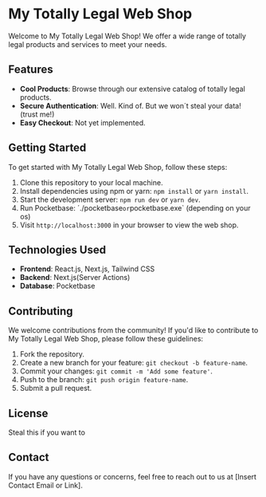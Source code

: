 # My Totally Legal Web Shop

Welcome to My Totally Legal Web Shop! We offer a wide range of totally legal products and services to meet your needs.

## Features

- **Cool Products**: Browse through our extensive catalog of totally legal products.
- **Secure Authentication**: Well. Kind of. But we won´t steal your data! (trust me!)
- **Easy Checkout**: Not yet implemented.


## Getting Started

To get started with My Totally Legal Web Shop, follow these steps:

1. Clone this repository to your local machine.
2. Install dependencies using npm or yarn: `npm install` or `yarn install`.
3. Start the development server: `npm run dev` or `yarn dev`.
4. Run Pocketbase: ´./pocketbase` or `pocketbase.exe` (depending on your os)
5. Visit `http://localhost:3000` in your browser to view the web shop.

## Technologies Used

- **Frontend**: React.js, Next.js, Tailwind CSS
- **Backend**: Next.js(Server Actions)
- **Database**: Pocketbase

## Contributing

We welcome contributions from the community! If you'd like to contribute to My Totally Legal Web Shop, please follow these guidelines:

1. Fork the repository.
2. Create a new branch for your feature: `git checkout -b feature-name`.
3. Commit your changes: `git commit -m 'Add some feature'`.
4. Push to the branch: `git push origin feature-name`.
5. Submit a pull request.

## License

Steal this if you want to

## Contact

If you have any questions or concerns, feel free to reach out to us at [Insert Contact Email or Link].
